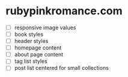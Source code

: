 # rubypinkromance.com

- [ ] responsive image values
- [ ] book styles
- [ ] header styles
- [ ] homepage content
- [ ] about page content
- [ ] tag list styles
- [ ] post list centered for small collections
